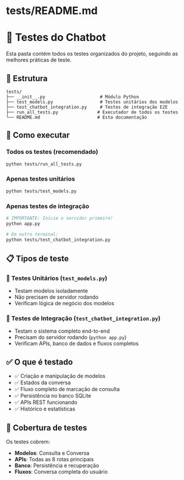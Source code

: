 # tests/README.md
# 🧪 Testes do Chatbot

Esta pasta contém todos os testes organizados do projeto, seguindo as melhores práticas de teste.

## 📁 Estrutura

```
tests/
├── __init__.py                     # Módulo Python
├── test_models.py                  # Testes unitários dos modelos
├── test_chatbot_integration.py     # Testes de integração E2E
├── run_all_tests.py               # Executador de todos os testes
└── README.md                      # Esta documentação
```

## 🚀 Como executar

### Todos os testes (recomendado)
```bash
python tests/run_all_tests.py
```

### Apenas testes unitários
```bash
python tests/test_models.py
```

### Apenas testes de integração
```bash
# IMPORTANTE: Inicie o servidor primeiro!
python app.py

# Em outro terminal:
python tests/test_chatbot_integration.py
```

## 📋 Tipos de teste

### 🧪 Testes Unitários (`test_models.py`)
- Testam modelos isoladamente
- Não precisam de servidor rodando
- Verificam lógica de negócio dos modelos

### 🔗 Testes de Integração (`test_chatbot_integration.py`)
- Testam o sistema completo end-to-end
- Precisam do servidor rodando (`python app.py`)
- Verificam APIs, banco de dados e fluxos completos

## ✅ O que é testado

- ✅ Criação e manipulação de modelos
- ✅ Estados da conversa
- ✅ Fluxo completo de marcação de consulta
- ✅ Persistência no banco SQLite
- ✅ APIs REST funcionando
- ✅ Histórico e estatísticas

## 🎯 Cobertura de testes

Os testes cobrem:
- **Modelos**: Consulta e Conversa
- **APIs**: Todas as 8 rotas principais
- **Banco**: Persistência e recuperação
- **Fluxos**: Conversa completa do usuário